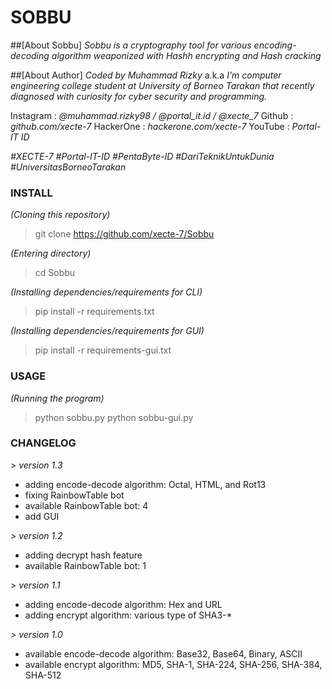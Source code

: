 # SOBBU
##[About Sobbu]
*Sobbu is a cryptography tool for various encoding-decoding algorithm weaponized with Hashh encrypting and Hash cracking*

##[About Author]
*Coded by Muhammad Rizky* a.k.a *<XECTE-7>*
*I'm computer engineering college student at University of Borneo Tarakan that recently diagnosed with curiosity for cyber security and programming.*

Instagram : *@muhammad.rizky98 / @portal_it.id / @xecte_7*
Github : *github.com/xecte-7*
HackerOne : *hackerone.com/xecte-7*
YouTube : *Portal-IT ID*

*#XECTE-7 #Portal-IT-ID #PentaByte-ID*
*#DariTeknikUntukDunia #UniversitasBorneoTarakan*

### INSTALL
*(Cloning this repository)*
> git clone https://github.com/xecte-7/Sobbu

*(Entering directory)*
> cd Sobbu

*(Installing dependencies/requirements for CLI)*
> pip install -r requirements.txt

*(Installing dependencies/requirements for GUI)*
> pip install -r requirements-gui.txt

### USAGE
*(Running the program)*
> python sobbu.py
> python sobbu-gui.py

### CHANGELOG
*> version 1.3*
- adding encode-decode algorithm: Octal, HTML, and Rot13
- fixing RainbowTable bot
- available RainbowTable bot: 4
- add GUI

*> version 1.2*
- adding decrypt hash feature
- available RainbowTable bot: 1

*> version 1.1*
- adding encode-decode algorithm: Hex and URL
- adding encrypt algorithm: various type of SHA3-*

*> version 1.0*
- available encode-decode algorithm: Base32, Base64, Binary, ASCII
- available encrypt algorithm: MD5, SHA-1, SHA-224, SHA-256, SHA-384, SHA-512
